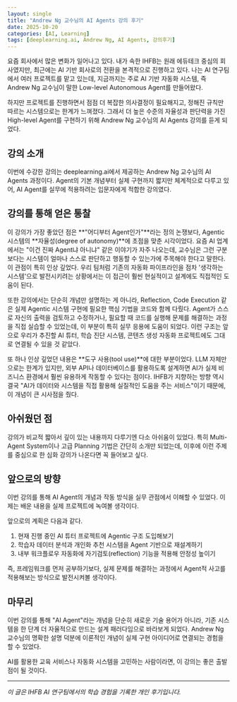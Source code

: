 ```yaml
---
layout: single
title: "Andrew Ng 교수님의 AI Agents 강의 후기"
date: 2025-10-20
categories: [AI, Learning]
tags: [deeplearning.ai, Andrew Ng, AI Agents, 강의후기]
---
```


요즘 회사에서 많은 변화가 일어나고 있다.
내가 속한 IHFB는 원래 에듀테크 중심의 회사였지만, 최근에는 AI 기반 회사로의 전환을 본격적으로 진행하고 있다.
나는 AI 연구팀에서 여러 프로젝트를 맡고 있는데, 지금까지는 주로 AI 기반 자동화 시스템,
즉 Andrew Ng 교수님이 말한 Low-level Autonomous Agent를 만들어왔다.

하지만 프로젝트를 진행하면서 점점 더 복잡한 의사결정이 필요해지고,
정해진 규칙만 따르는 시스템으로는 한계가 느껴졌다.
그래서 더 높은 수준의 자율성과 판단력을 가진 High-level Agent를 구현하기 위해
Andrew Ng 교수님의 AI Agents 강의를 듣게 되었다.

## 강의 소개

이번에 수강한 강의는 deeplearning.ai에서 제공하는 Andrew Ng 교수님의 AI Agents 과정이다.
Agent의 기본 개념부터 실제 구현까지 짧지만 체계적으로 다루고 있어,
AI Agent를 실무에 적용하려는 입문자에게 적합한 강의였다.

## 강의를 통해 얻은 통찰

이 강의가 가장 좋았던 점은 **"어디부터 Agent인가"**라는 정의 논쟁보다,
Agentic 시스템의 **자율성(degree of autonomy)**에 초점을 맞춘 시각이었다.
요즘 AI 업계에서는 "이건 진짜 Agent냐 아니냐" 같은 이야기가 자주 나오는데,
교수님은 그런 구분보다는 시스템이 얼마나 스스로 판단하고 행동할 수 있는가에 주목해야 한다고 말한다.
이 관점이 특히 인상 깊었다.
우리 팀처럼 기존의 자동화 파이프라인을 점차 '생각하는 시스템'으로 발전시키려는 상황에서는
이 접근이 훨씬 현실적이고 설계에도 직접적인 도움이 된다.

또한 강의에서는 단순히 개념만 설명하는 게 아니라,
Reflection, Code Execution 같은 실제 Agentic 시스템 구현에 필요한 핵심 기법을
코드와 함께 다뤘다.
Agent가 스스로 자신의 출력을 검토하고 수정하거나,
필요할 때 코드를 실행해 문제를 해결하는 과정을 직접 실습할 수 있었는데,
이 부분이 특히 실무 응용에 도움이 되었다.
이런 구조는 앞으로 우리가 추진할 AI 튜터, 학습 진단 시스템, 콘텐츠 생성 자동화 프로젝트에도
그대로 연결될 수 있을 것 같았다.

또 하나 인상 깊었던 내용은 **도구 사용(tool use)**에 대한 부분이었다.
LLM 자체만으로는 한계가 있지만, 외부 API나 데이터베이스를 활용하도록 설계하면
AI가 실제 비즈니스 환경에서 훨씬 유용하게 작동할 수 있다는 점이다.
IHFB가 지향하는 방향 역시 결국 "AI가 데이터와 시스템을 직접 활용해
실질적인 도움을 주는 서비스"이기 때문에, 이 개념이 큰 시사점을 줬다.

## 아쉬웠던 점

강의가 비교적 짧아서 깊이 있는 내용까지 다루기엔 다소 아쉬움이 있었다.
특히 Multi-Agent System이나 고급 Planning 기법은 간단히 소개만 되었는데,
이후에 이런 주제를 중심으로 한 심화 강의가 나온다면 꼭 들어보고 싶다.

## 앞으로의 방향

이번 강의를 통해 AI Agent의 개념과 작동 방식을 실무 관점에서 이해할 수 있었다.
이제는 배운 내용을 실제 프로젝트에 녹여볼 생각이다.

앞으로의 계획은 다음과 같다.

1. 현재 진행 중인 AI 튜터 프로젝트에 Agentic 구조 도입해보기
2. 학습자 데이터 분석과 개인화 추천 시스템을 Agent 기반으로 재설계하기
3. 내부 워크플로우 자동화에 자기검토(reflection) 기능을 적용해 안정성 높이기

즉, 프레임워크를 먼저 공부하기보다,
실제 문제를 해결하는 과정에서 Agent적 사고를 적용해보는 방식으로 발전시켜볼 생각이다.

## 마무리

이번 강의를 통해 "AI Agent"라는 개념을 단순히 새로운 기술 용어가 아니라,
기존 시스템을 한 단계 더 자율적으로 만드는 설계 패러다임으로 바라보게 되었다.
Andrew Ng 교수님의 명확한 설명 덕분에
이론적인 개념이 실제 구현 아이디어로 연결되는 경험을 할 수 있었다.

AI를 활용한 교육 서비스나 자동화 시스템을 고민하는 사람이라면,
이 강의는 좋은 출발점이 될 것이다.

---

*이 글은 IHFB AI 연구팀에서의 학습 경험을 기록한 개인 후기입니다.*

